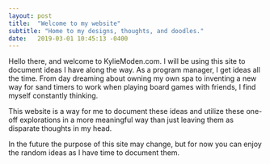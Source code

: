 ```yaml
---
layout: post
title:  "Welcome to my website"
subtitle: "Home to my designs, thoughts, and doodles."
date:   2019-03-01 10:45:13 -0400
---
```


Hello there, and welcome to KylieModen.com. I will be using this site to document ideas I have along the way. As a program manager, I get ideas all the time. From day dreaming about owning my own spa to inventing a new way for sand timers to work when playing board games with friends, I find myself constantly thinking.

This website is a way for me to document these ideas and utilize these one-off explorations in a more meaningful way than just leaving them as disparate thoughts in my head. 

In the future the purpose of this site may change, but for now you can enjoy the random ideas as I have time to document them. 